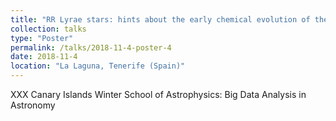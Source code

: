 ```yaml
---
title: "RR Lyrae stars: hints about the early chemical evolution of the Universe"
collection: talks
type: "Poster"
permalink: /talks/2018-11-4-poster-4
date: 2018-11-4
location: "La Laguna, Tenerife (Spain)"
---
```


XXX Canary Islands Winter School of Astrophysics: Big Data Analysis in Astronomy
